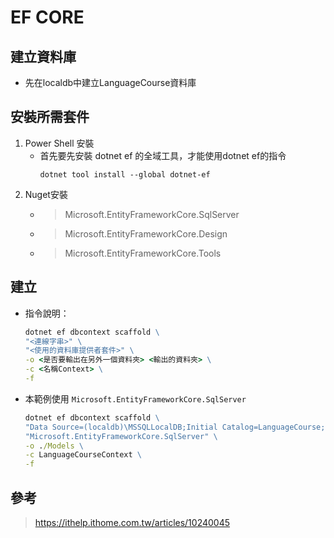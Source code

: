 
# EF CORE

## 建立資料庫
* 先在localdb中建立LanguageCourse資料庫


## 安裝所需套件
1. Power Shell 安裝
    * 首先要先安裝 dotnet ef 的全域工具，才能使用dotnet ef的指令
        ```
        dotnet tool install --global dotnet-ef
        ```
2. Nuget安裝
    * > Microsoft.EntityFrameworkCore.SqlServer
    * > Microsoft.EntityFrameworkCore.Design
    * > Microsoft.EntityFrameworkCore.Tools

## 建立
* 指令說明：

    ``` cmd
    dotnet ef dbcontext scaffold \
    "<連線字串>" \
    "<使用的資料庫提供者套件>" \
    -o <是否要輸出在另外一個資料夾> <輸出的資料夾> \
    -c <名稱Context> \
    -f
    ```
* 本範例使用 `Microsoft.EntityFrameworkCore.SqlServer`
    ```cmd
    dotnet ef dbcontext scaffold \
    "Data Source=(localdb)\MSSQLLocalDB;Initial Catalog=LanguageCourse;Integrated Security=True;Connect Timeout=30;" \
    "Microsoft.EntityFrameworkCore.SqlServer" \
    -o ./Models \
    -c LanguageCourseContext \
    -f
    ```

## 參考 
> https://ithelp.ithome.com.tw/articles/10240045